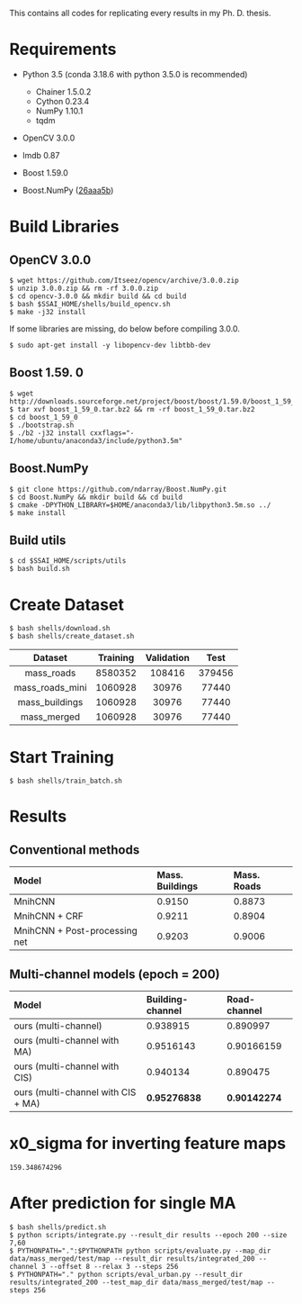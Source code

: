 This contains all codes for replicating every results in my Ph. D. thesis.

# Requirements
- Python 3.5 (conda 3.18.6 with python 3.5.0 is recommended)
  - Chainer 1.5.0.2
  - Cython 0.23.4
  - NumPy 1.10.1
  - tqdm

- OpenCV 3.0.0
- lmdb 0.87
- Boost 1.59.0
- Boost.NumPy ([26aaa5b](https://github.com/ndarray/Boost.NumPy/tree/26aaa5b62e6170f2ccde179b46f1a49c4011fc9d))

# Build Libraries
## OpenCV 3.0.0

```
$ wget https://github.com/Itseez/opencv/archive/3.0.0.zip
$ unzip 3.0.0.zip && rm -rf 3.0.0.zip
$ cd opencv-3.0.0 && mkdir build && cd build
$ bash $SSAI_HOME/shells/build_opencv.sh
$ make -j32 install
```

If some libraries are missing, do below before compiling 3.0.0.

```
$ sudo apt-get install -y libopencv-dev libtbb-dev
```

## Boost 1.59. 0

```
$ wget http://downloads.sourceforge.net/project/boost/boost/1.59.0/boost_1_59_0.tar.bz2
$ tar xvf boost_1_59_0.tar.bz2 && rm -rf boost_1_59_0.tar.bz2
$ cd boost_1_59_0
$ ./bootstrap.sh
$ ./b2 -j32 install cxxflags="-I/home/ubuntu/anaconda3/include/python3.5m"
```

## Boost.NumPy

```
$ git clone https://github.com/ndarray/Boost.NumPy.git
$ cd Boost.NumPy && mkdir build && cd build
$ cmake -DPYTHON_LIBRARY=$HOME/anaconda3/lib/libpython3.5m.so ../
$ make install
```

## Build utils

```
$ cd $SSAI_HOME/scripts/utils
$ bash build.sh
```

# Create Dataset

```
$ bash shells/download.sh
$ bash shells/create_dataset.sh
```

Dataset         | Training | Validation | Test
:-------------: | :------: | :--------: | :----:
mass_roads      | 8580352  | 108416     | 379456
mass_roads_mini | 1060928  | 30976      | 77440
mass_buildings  | 1060928  | 30976      | 77440
mass_merged     | 1060928  | 30976      | 77440

# Start Training

```
$ bash shells/train_batch.sh
```

# Results
## Conventional methods

Model                         | Mass. Buildings | Mass. Roads
:---------------------------- | :-------------- | :----------
MnihCNN                       | 0.9150          | 0.8873
MnihCNN + CRF                 | 0.9211          | 0.8904
MnihCNN + Post-processing net | 0.9203          | 0.9006

## Multi-channel models (epoch = 200)

Model                              | Building-channel | Road-channel
:--------------------------------- | :--------------- | :-------------
ours (multi-channel)               | 0.938915         | 0.890997
ours (multi-channel with MA)       | 0.9516143        | 0.90166159
ours (multi-channel with CIS)      | 0.940134         | 0.890475
ours (multi-channel with CIS + MA) | **0.95276838**   | **0.90142274**

# x0_sigma for inverting feature maps

```
159.348674296
```

# After prediction for single MA

```
$ bash shells/predict.sh
$ python scripts/integrate.py --result_dir results --epoch 200 --size 7,60
$ PYTHONPATH=".":$PYTHONPATH python scripts/evaluate.py --map_dir data/mass_merged/test/map --result_dir results/integrated_200 --channel 3 --offset 8 --relax 3 --steps 256
$ PYTHONPATH="." python scripts/eval_urban.py --result_dir results/integrated_200 --test_map_dir data/mass_merged/test/map --steps 256
```
